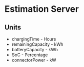 # Estimation Server

## Units

* chargingTime - Hours
* remainingCapacity - kWh
* batteryCapacity - kWh
* SoC - Percentage
* connectorPower - kW
